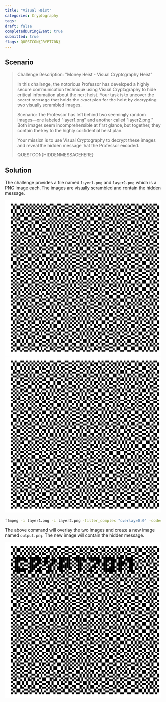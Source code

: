 ```yaml
---
title: "Visual Heist"
categories: Cryptography
tags: 
draft: false
completedDuringEvent: true
submitted: true
flags: QUESTCON{CRYPT70N}
---
```

## Scenario

> Challenge Description: "Money Heist - Visual Cryptography Heist"
>
> In this challenge, the notorious Professor has developed a highly secure communication technique using Visual Cryptography to hide critical information about the next heist. Your task is to uncover the secret message that holds the exact plan for the heist by decrypting two visually scrambled images.
>
> Scenario: The Professor has left behind two seemingly random images—one labeled "layer1.png" and another called "layer2.png." Both images seem incomprehensible at first glance, but together, they contain the key to the highly confidential heist plan.
>
> Your mission is to use Visual Cryptography to decrypt these images and reveal the hidden message that the Professor encoded.
>
> QUESTCON{HIDDENMESSAGEHERE}

## Solution

The challenge provides a file named `layer1.png` and `layer2.png` which is a PNG image each. The images are visually scrambled and contain the hidden message.

![layer1.png](layer1.png)
![layer2.png](layer2.png)

```sh
ffmpeg -i layer1.png -i layer2.png -filter_complex "overlay=0:0" -codec:a copy output.png
```

The above command will overlay the two images and create a new image named `output.png`. The new image will contain the hidden message.

![output.png](output.png)
